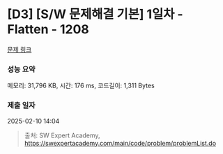 # [D3] [S/W 문제해결 기본] 1일차 - Flatten - 1208 

[문제 링크](https://swexpertacademy.com/main/code/problem/problemDetail.do?contestProbId=AV139KOaABgCFAYh) 

### 성능 요약

메모리: 31,796 KB, 시간: 176 ms, 코드길이: 1,311 Bytes

### 제출 일자

2025-02-10 14:04



> 출처: SW Expert Academy, https://swexpertacademy.com/main/code/problem/problemList.do